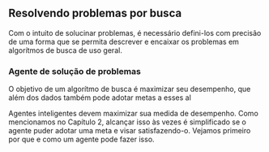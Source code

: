 ## Resolvendo problemas por busca

Com o intuito de solucinar problemas, é necessário defini-los com precisão de uma forma que se permita descrever e encaixar os problemas em algorítmos de busca de uso geral.  

### Agente de solução de problemas

O objetivo de um algorítmo de busca é maximizar seu desempenho, que além dos dados também pode adotar metas a esses al 


Agentes inteligentes devem maximizar sua medida de desempenho. Como mencionamos
no Capítulo 2, alcançar isso às vezes é simplificado se o agente puder adotar uma meta e visar
satisfazendo-o. Vejamos primeiro por que e como um agente pode fazer isso.
